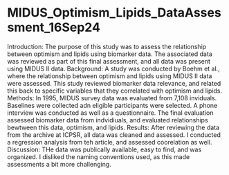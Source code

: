 # MIDUS_Optimism_Lipids_DataAssessment_16Sep24
Introduction: The purpose of this study was to assess the relationship between optimism and lipids using biomarker data. The associated data was reviewed as part of this final assessment, and all data was present using MIDUS II data.
Background: A study was conducted by Boehm et al., where the relationship between optimism and lipids using MIDUS II data were assessed. This study reviewed biomarker data relevance, and related this back to specific variables that they correlated with optimism and lipids. 
Methods: In 1995, MIDUS survey data was evaluated from 7,108 inviduals. Baselines were collected adn eligible participants were selected. A phone interview was conducted as well as a questionnaire. The final evaluation assessed biomarker data from indvidiuals, and evaluated relationships bewtween this data, optimism, and lipids. 
Results: After reviewing the data from the archive at ICPSR, all data was cleaned and assessed. I conducted a regression analysis from teh article, and assessed coorelation as well. 
Discussion: THe data was publically available, easy to find, and was organized. I disliked the naming conventions used, as this made assessments a bit more challenging. 
